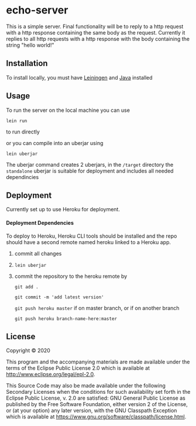 # echo-server

This is a simple server. Final functionality will be to reply to a http request with a http response containing the same body as the request.
Currently it replies to all http requests with a http response with the body containing the string "hello world!"

## Installation
To install locally, you must have [Leiningen](https://leiningen.org/) and [Java](https://www.java.com/en/download/) installed


## Usage
To run the server on the local machine you can use

`lein run`

to run directly

or you can compile into an uberjar using

`lein uberjar`

The uberjar command creates 2 uberjars, in the `/target` directory the `standalone` uberjar is suitable for deployment and includes all needed dependincies

## Deployment
Currently set up to use Heroku for deployment.
#### Deployment Dependencies
To deploy to Heroku, Heroku CLI tools should be installed and the repo should have a second remote named heroku linked to a Heroku app.
1. commit all changes
2. `lein uberjar`
3. commit the repository to the heroku remote by 

    `git add .`
    
    `git commit -m 'add latest version'`
    
    `git push heroku master` if on master branch, or if on another branch
    
    `git push heroku branch-name-here:master`

## License

Copyright © 2020

This program and the accompanying materials are made available under the
terms of the Eclipse Public License 2.0 which is available at
http://www.eclipse.org/legal/epl-2.0.

This Source Code may also be made available under the following Secondary
Licenses when the conditions for such availability set forth in the Eclipse
Public License, v. 2.0 are satisfied: GNU General Public License as published by
the Free Software Foundation, either version 2 of the License, or (at your
option) any later version, with the GNU Classpath Exception which is available
at https://www.gnu.org/software/classpath/license.html.
